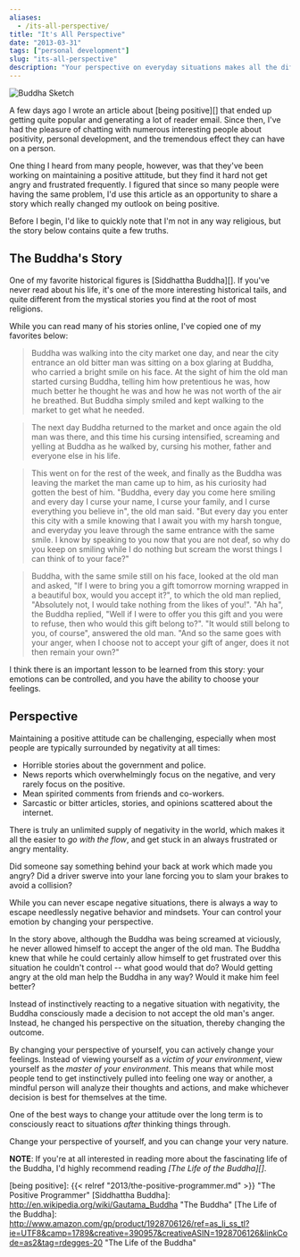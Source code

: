 ```yaml
---
aliases:
  - /its-all-perspective/
title: "It's All Perspective"
date: "2013-03-31"
tags: ["personal development"]
slug: "its-all-perspective"
description: "Your perspective on everyday situations makes all the difference in life."
---
```



![Buddha Sketch][]


A few days ago I wrote an article about [being positive][] that ended up
getting quite popular and generating a lot of reader email.  Since then, I've
had the pleasure of chatting with numerous interesting people about positivity,
personal development, and the tremendous effect they can have on a person.

One thing I heard from many people, however, was that they've been working on
maintaining a positive attitude, but they find it hard not get angry and
frustrated frequently.  I figured that since so many people were having the
same problem, I'd use this article as an opportunity to share a story which
really changed my outlook on being positive.

Before I begin, I'd like to quickly note that I'm not in any way religious, but
the story below contains quite a few truths.


## The Buddha's Story

One of my favorite historical figures is [Siddhattha Buddha][].  If you've never
read about his life, it's one of the more interesting historical tails, and
quite different from the mystical stories you find at the root of most
religions.

While you can read many of his stories online, I've copied one of my favorites
below:

> Buddha was walking into the city market one day, and near the city entrance
> an old bitter man was sitting on a box glaring at Buddha, who carried a
> bright smile on his face.  At the sight of him the old man started cursing
> Buddha, telling him how pretentious he was, how much better he thought he was
> and how he was not worth of the air he breathed.  But Buddha simply smiled
> and kept walking to the market to get what he needed.

> The next day Buddha returned to the market and once again the old man was
> there, and this time his cursing intensified, screaming and yelling at Buddha
> as he walked by, cursing his mother, father and everyone else in his life.

> This went on for the rest of the week, and finally as the Buddha was leaving
> the market the man came up to him, as his curiosity had gotten the best of
> him.  "Buddha, every day you come here smiling and every day I curse your
> name, I curse your family, and I curse everything you believe in", the old
> man said.  "But every day you enter this city with a smile knowing that I
> await you with my harsh tongue, and everyday you leave through the same
> entrance with the same smile.  I know by speaking to you now that you are not
> deaf, so why do you keep on smiling while I do nothing but scream the worst
> things I can think of to your face?"

> Buddha, with the same smile still on his face, looked at the old man and
> asked, "If I were to bring you a gift tomorrow morning wrapped in a beautiful
> box, would you accept it?", to which the old man replied, "Absolutely not, I
> would take nothing from the likes of you!".  "Ah ha", the Buddha replied,
> "Well if I were to offer you this gift and you were to refuse, then who would
> this gift belong to?".  "It would still belong to you, of course", answered
> the old man.  "And so the same goes with your anger, when I choose not to
> accept your gift of anger, does it not then remain your own?"

I think there is an important lesson to be learned from this story: your
emotions can be controlled, and you have the ability to choose your feelings.


## Perspective

Maintaining a positive attitude can be challenging, especially when most people
are typically surrounded by negativity at all times:

-   Horrible stories about the government and police.
-   News reports which overwhelmingly focus on the negative, and very rarely
    focus on the positive.
-   Mean spirited comments from friends and co-workers.
-   Sarcastic or bitter articles, stories, and opinions scattered about the
    internet.

There is truly an unlimited supply of negativity in the world, which makes it
all the easier to *go with the flow*, and get stuck in an always frustrated or
angry mentality.

Did someone say something behind your back at work which made you angry?  Did a
driver swerve into your lane forcing you to slam your brakes to avoid a
collision?

While you can never escape negative situations, there is always a way to escape
needlessly negative behavior and mindsets.  Your can control your emotion by
changing your perspective.

In the story above, although the Buddha was being screamed at viciously, he
never allowed himself to accept the anger of the old man.  The Buddha knew that
while he could certainly allow himself to get frustrated over this situation he
couldn't control -- what good would that do?  Would getting angry at the old
man help the Buddha in any way?  Would it make him feel better?

Instead of instinctively reacting to a negative situation with negativity, the
Buddha consciously made a decision to not accept the old man's anger.  Instead,
he changed his perspective on the situation, thereby changing the outcome.

By changing your perspective of yourself, you can actively change your feelings.
Instead of viewing yourself as a *victim of your environment*, view yourself as
the *master of your environment*.  This means that while most people tend to
get instinctively pulled into feeling one way or another, a mindful person will
analyze their thoughts and actions, and make whichever decision is best for
themselves at the time.

One of the best ways to change your attitude over the long term is to
consciously react to situations *after* thinking things through.

Change your perspective of yourself, and you can change your very nature.


**NOTE**: If you're at all interested in reading more about the fascinating life
of the Buddha, I'd highly recommend reading *[The Life of the Buddha][]*.


  [Buddha Sketch]: /static/images/2013/buddha-sketch.jpg "Buddha Sketch"
  [being positive]: {{< relref "2013/the-positive-programmer.md" >}} "The Positive Programmer"
  [Siddhattha Buddha]: http://en.wikipedia.org/wiki/Gautama_Buddha "The Buddha"
  [The Life of the Buddha]: http://www.amazon.com/gp/product/1928706126/ref=as_li_ss_tl?ie=UTF8&camp=1789&creative=390957&creativeASIN=1928706126&linkCode=as2&tag=rdegges-20 "The Life of the Buddha"
